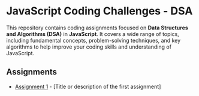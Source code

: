 # JavaScript Coding Challenges - DSA

This repository contains coding assignments focused on **Data Structures and Algorithms (DSA)** in **JavaScript**. It covers a wide range of topics, including fundamental concepts, problem-solving techniques, and key algorithms to help improve your coding skills and understanding of JavaScript.

## Assignments

- [Assignment 1](./assignment-1.md) - [Title or description of the first assignment]